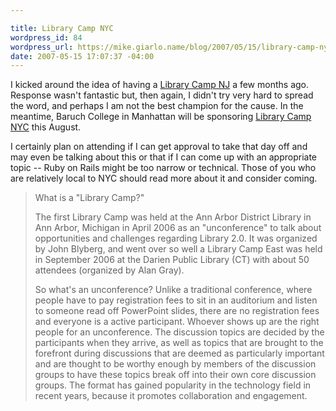 ```yaml
---

title: Library Camp NYC
wordpress_id: 84
wordpress_url: https://mike.giarlo.name/blog/2007/05/15/library-camp-nyc/
date: 2007-05-15 17:07:37 -04:00
---
```

I kicked around the idea of having a <a href="https://mike.giarlo.name/blog/2007/01/06/barcamp-for-nj-library-geeks/" target="_blank">Library Camp NJ</a> a few months ago.  Response wasn't fantastic but, then again, I didn't try very hard to spread the word, and perhaps I am not the best champion for the cause.  In the meantime, Baruch College in Manhattan will be sponsoring <a href="http://librarycampnyc.wikispaces.com/" target="_blank">Library Camp NYC</a> this August.

I certainly plan on attending if I can get approval to take that day off and may even be talking about this or that if I can come up with an appropriate topic -- Ruby on Rails might be too narrow or technical.  Those of you who are relatively local to NYC should read more about it and consider coming.
<blockquote>
What is a "Library Camp?"

The first Library Camp was held at the Ann Arbor District Library in Ann Arbor, Michigan in April 2006 as an "unconference" to talk about opportunities and challenges regarding Library 2.0. It was organized by John Blyberg, and went over so well a Library Camp East was held in September 2006 at the Darien Public Library (CT) with about 50 attendees (organized by Alan Gray).

So what's an unconference? Unlike a traditional conference, where people have to pay registration fees to sit in an auditorium and listen to someone read off PowerPoint slides, there are no registration fees and everyone is a active participant. Whoever shows up are the right people for an unconference. The discussion topics are decided by the participants when they arrive, as well as topics that are brought to the forefront during discussions that are deemed as particularly important and are thought to be worthy enough by members of the discussion groups to have these topics break off into their own core discussion groups. The format has gained popularity in the technology field in recent years, because it promotes collaboration and engagement.
</blockquote>
